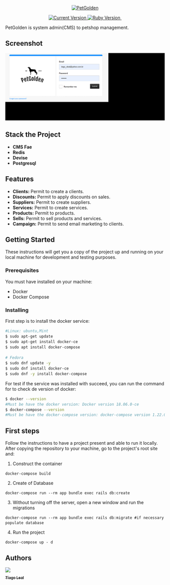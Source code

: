 <p align="center">
  <a href="#">
   <img alt="PetGolden" src="https://github.com/tiagoleal/
    petGolden/blob/master/app/assets/images/logo.png?raw=true" width="200">
  </a>
</p>

<p align="center">
  <a href="https://github.com/tiagoleal/petGolden">
    <img alt="Current Version" src="https://img.shields.io/badge/version-1.0.0 -blue.svg">
  </a>
  <a href="https://ruby-doc.org/core-2.7.2/">
    <img alt="Ruby Version" src="https://img.shields.io/badge/Ruby-2.7.2 -green.svg" target="_blank">
  </a>
  <a href="https://guides.rubyonrails.org/5_2_release_notes.html">
    <img alt="" src="https://img.shields.io/badge/Rails-~> 5.2.6-blue.svg" target="_blank">
  </a>
  
</p>

PetGolden is system admin(CMS) to petshop management.

## Screenshot

![](https://github.com/tiagoleal/petGolden/blob/master/app/assets/images/petgolden.gif?raw=true)

## Stack the Project

- **CMS Fae**
- **Redis**
- **Devise**
- **Postgresql**

## Features

- **Clients:** Permit to create a clients.
- **Discounts:** Permit to apply discounts on sales.
- **Suppliers:** Permit to create suppliers.
- **Services:** Permit to create services.
- **Products:** Permit to products.
- **Sells:** Permit to sell products and services.
- **Campaign:** Permit to send email marketing to clients.


## Getting Started

These instructions will get you a copy of the project up and running on your local machine for development and testing purposes.

### Prerequisites

You must have installed on your machine:

- Docker
- Docker Compose

### Installing

First step is to install the docker service:

```bash
#Linux: ubuntu,Mint
$ sudo apt-get update
$ sudo apt-get install docker-ce
$ sudo apt install docker-compose

# Fedora
$ sudo dnf update -y
$ sudo dnf install docker-ce
$ sudo dnf -y install docker-compose
```

For test if the service was installed with succeed, you can run the command for to check de version of docker:

```bash
$ docker --version
#Must be have the docker version: Docker version 18.06.0-ce
$ docker-compose --version
#Must be have the docker-compose version: docker-compose version 1.22.0
```

## First steps

Follow the instructions to have a project present and able to run it locally.
After copying the repository to your machine, go to the project's root site and:

1.  Construct the container

```
docker-compose build
```

2.  Create of Database

```
docker-compose run --rm app bundle exec rails db:create
```

3. Without turning off the server, open a new window and run the migrations

```
docker-compose run --rm app bundle exec rails db:migrate #if necessary populate database
```

4.  Run the project

```
docker-compose up - d
```

## Authors

<!-- ALL-CONTRIBUTORS-LIST:START - Do not remove or modify this section -->
<!-- prettier-ignore -->
[<img src="https://avatars1.githubusercontent.com/u/5727529?s=460&v=4" width="100px;"/><br /><sub><b>Tiago Leal</b></sub>](https://github.com/tiagoleal)<br />
